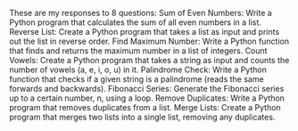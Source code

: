 These are my responses to 8 questions: Sum of Even Numbers: Write a Python program that calculates the sum of all even numbers in a list. Reverse List: Create a Python program that takes a list as input and prints out the list in reverse order. Find Maximum Number: Write a Python function that finds and returns the maximum number in a list of integers. Count Vowels: Create a Python program that takes a string as input and counts the number of vowels (a, e, i, o, u) in it. Palindrome Check: Write a Python function that checks if a given string is a palindrome (reads the same forwards and backwards). Fibonacci Series: Generate the Fibonacci series up to a certain number, n, using a loop. Remove Duplicates: Write a Python program that removes duplicates from a list. Merge Lists: Create a Python program that merges two lists into a single list, removing any duplicates.
